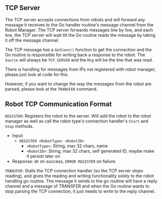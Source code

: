 ## TCP Server

The TCP server accepts connections from robots and will forward any message it receives to the Go handler routine's message channel from the Robot Manager. The TCP server forwards messages line by line, and each line, the TCP server will wait till the Go routine reads the message by taking it off the message channel.

The TCP message has a `GetConn()` function to get the connection and the Go routine is responsible for writing back a response to the robot. The `Source` will always be `TCP_SERVER` and the `Msg` will be the line that was read.

There is handling for messages from IPs not registered with robot manager, please just look at code for this.

However, if you want to change the way the messages from the robot are parsed, please look at the `TRANSFER` command.

## Robot TCP Communication Format

`REGISTER`: Registers the robot to the server. Will add the robot to the robot manager as well as call the robot type's connection handler's `Start` and `Stop` methods.
- Input:
  - `REGISTER <RobotType> <RobotID>`
    - `<RobotType>`: String, max 32 chars, name
    - `<RobotID>`: String, max 32 chars, self generated ID, maybe make it persist later on
- Response: `OK` on success, `ERROR REGISTER` on failure.

`TRANSFER`: Stalls the TCP connection handler (so the TCP server stops reading), and gives the reading and writing functionality solely to the robot handling go routine. The message it sends to the go routine will have a reply channel and a message of TRANSFER and when the Go routine wants to stop parsing the TCP connection, it just needs to write to the reply channel.